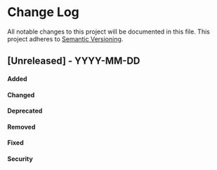# Change Log
All notable changes to this project will be documented in this file.
This project adheres to [Semantic Versioning](http://semver.org/).


## [Unreleased] - YYYY-MM-DD
#### Added
#### Changed
#### Deprecated
#### Removed
#### Fixed
#### Security
